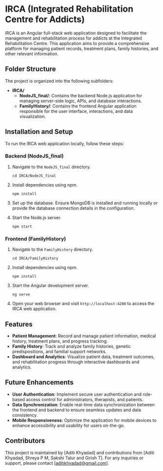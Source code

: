 # IRCA (Integrated Rehabilitation Centre for Addicts)

IRCA is an Angular full-stack web application designed to facilitate the management and rehabilitation process for addicts at the Integrated Rehabilitation Centre. This application aims to provide a comprehensive platform for managing patient records, treatment plans, family histories, and other relevant information.

## Folder Structure

The project is organized into the following subfolders:

- **IRCA/**
  - **NodeJS_final/**: Contains the backend Node.js application for managing server-side logic, APIs, and database interactions.
  - **FamilyHistory/**: Contains the frontend Angular application responsible for the user interface, interactions, and data visualization.

## Installation and Setup

To run the IRCA web application locally, follow these steps:

### Backend (NodeJS_final)

1. Navigate to the `NodeJS_final` directory.
   ```
   cd IRCA/NodeJS_final
   ```

2. Install dependencies using npm.
   ```
   npm install
   ```

3. Set up the database. Ensure MongoDB is installed and running locally or provide the database connection details in the configuration.

4. Start the Node.js server.
   ```
   npm start
   ```

### Frontend (FamilyHistory)

1. Navigate to the `FamilyHistory` directory.
   ```
   cd IRCA/FamilyHistory
   ```

2. Install dependencies using npm.
   ```
   npm install
   ```

3. Start the Angular development server.
   ```
   ng serve
   ```

4. Open your web browser and visit `http://localhost:4200` to access the IRCA web application.

## Features

- **Patient Management**: Record and manage patient information, medical history, treatment plans, and progress tracking.
- **Family History**: Track and analyze family histories, genetic predispositions, and familial support networks.
- **Dashboard and Analytics**: Visualize patient data, treatment outcomes, and rehabilitation progress through interactive dashboards and analytics.

## Future Enhancements

- **User Authentication**: Implement secure user authentication and role-based access control for administrators, therapists, and patients.
- **Data Synchronization**: Enable real-time data synchronization between the frontend and backend to ensure seamless updates and data consistency.
- **Mobile Responsiveness**: Optimize the application for mobile devices to enhance accessibility and usability for users on-the-go.

## Contributors

This project is maintained by [Aditi Khyadad] and contributions from [Aditi Khyadad, Shreya P M, Sakshi Talur and Girish T]. For any inquiries or support, please contact [aditikhyadad@gmail.com].
